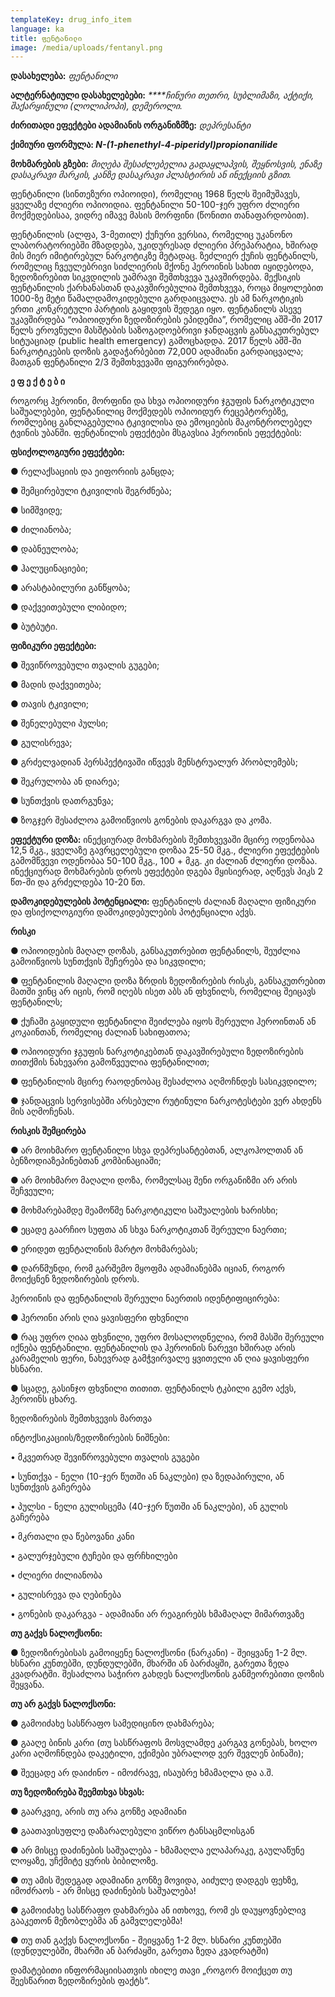 ```yaml
---
templateKey: drug_info_item
language: ka
title: ფენტანილი
image: /media/uploads/fentanyl.png
---
```

**დასახელება:** _ფენტანილი_

**ალტერნატიული დასახელებები:** _****ჩინური თეთრი,  სუბლიმაზი, აქტიქი, შაქარყინული (ლოლიპოპი), დემეროლი._

**ძირითადი ეფექტები ადამიანის ორგანიზმზე:** _დეპრესანტი_

**ქიმიური ფორმულა: _N-(1-phenethyl-4-piperidyl)propionanilide_**

**მოხმარების გზები:** _მიღება შესაძლებელია გადაყლაპვის, შეყნოსვის, ენაზე დასაკრავი მარკის, კანზე დასაკრავი პლასტირის ან ინექციის გზით._

ფენტანილი (სინთეზური ოპიოიდი), რომელიც 1968 წელს შეიმუშავეს, ყველაზე ძლიერი ოპიოიდია. ფენტანილი 50-100-ჯერ უფრო ძლიერი მოქმედებისაა, ვიდრე იმავე მასის მორფინი (წონითი თანაფარდობით). 

ფენტანილის (ალფა, 3-მეთილ) ქუჩური ვერსია, რომელიც უკანონო ლაბორატორიებში მზადდება, უკიდურესად ძლიერი პრეპარატია, ხშირად მის მიერ იმიტირებულ ნარკოტიკზე მეტადაც. ზეძლიერ ქუჩის ფენტანილს, რომელიც ჩვეულებრივი სიძლიერის მქონე ჰეროინის სახით იყიდებოდა, ზედოზირებით სიკვდილის უამრავი შემთხვევა უკავშირდება. მექსიკის ფენტანილის ქარხანასთან დაკავშირებულია შემთხვევა, როცა მიყოლებით 1000-ზე მეტი წამალდამოკიდებული გარდაიცვალა. ეს ამ ნარკოტიკის ერთი კონკრეტული პარტიის გაყიდვის შედეგი იყო. ფენტანილს ასევე უკავშირდება “ოპიოიდური ზედოზირების ეპიდემია”, რომელიც აშშ-ში 2017 წელს ეროვნული მასშტაბის საზოგადოებრივი ჯანდაცვის განსაკუთრებულ სიტუაციად (public health emergency) გამოცხადდა. 2017 წელს აშშ-ში ნარკოტიკების დოზის გადაჭარბებით 72,000 ადამიანი გარდაიცვალა; მათგან ფენტანილი 2/3 შემთხვევაში ფიგურირებდა.

**ე ფ ე ქ ტ ე ბ ი**

როგორც ჰეროინი, მორფინი და სხვა ოპიოიდური ჯგუფის ნარკოტიკული საშუალებები, ფენტანილიც მოქმედებს ოპიოიდურ რეცეპტორებზე, რომლებიც განლაგებულია ტკივილისა და ემოციების მაკონტროლებელ ტვინის უბანში. ფენტანილის ეფექტები მსგავსია ჰეროინის ეფექტების:

**ფსიქოლოგიური ეფექტები:**

●	რელაქსაციის და ეიფორიის განცდა;

●	შემცირებული ტკივილის შეგრძნება;

●	სიმშვიდე;

●	ძილიანობა;

●	დაბნეულობა;

●	ჰალუცინაციები;

●	არასტაბილური განწყობა;

●	დაქვეითებული ლიბიდო;

●	ბუტბუტი.

**ფიზიკური ეფექტები:**

●	შევიწროვებული თვალის გუგები;

●	მადის დაქვეითება;

●	თავის ტკივილი;

●	შენელებული პულსი;

●	გულისრევა;

●	გრძელვადიან პერსპექტივაში იწვევს მენსტრუალურ პრობლემებს;

●	შეკრულობა ან დიარეა;

●	სუნთქვის დათრგუნვა;

●	ზოგჯერ შესაძლოა გამოიწვიოს  გონების დაკარგვა და კომა.

**ეფექტური დოზა:** ინექციურად მოხმარების შემთხვევაში მცირე ოდენობაა 12,5 მკგ.,  ყველაზე გავრცელებული დოზაა 25-50 მკგ., ძლიერი ეფექტების გამომწვევი ოდენობაა 50-100 მკგ., 100 + მკგ. კი ძალიან ძლიერი დოზაა. ინექციურად მოხმარების დროს ეფექტები დგება მყისიერად, აღწევს პიკს 2 წთ-ში და გრძელდება 10-20 წთ. 

**დამოკიდებულების პოტენციალი:** ფენტანილს ძალიან მაღალი ფიზიკური და ფსიქოლოგიური დამოკიდებულების პოტენციალი აქვს. 

**რისკი**

●	ოპიოიდების მაღალ დოზას, განსაკუთრებით ფენტანილს, შეუძლია გამოიწვიოს სუნთქვის შეჩერება და სიკვდილი;

●	ფენტანილის მაღალი დოზა ზრდის ზედოზირების რისკს, განსაკუთრებით მათში ვინც არ იცის, რომ იღებს ისეთ აბს ან ფხვნილს, რომელიც შეიცავს ფენტანილს;

●	ქუჩაში გაყიდული ფენტანილი შეიძლება იყოს შერეული ჰეროინთან ან კოკაინთან, რომელიც ძალიან სახიფათოა;

●	ოპიოიდური ჯგუფის ნარკოტიკებთან დაკავშირებული ზედოზირების თითქმის ნახევარი გამოწვეულია ფენტანილით;

●	ფენტანილის მცირე რაოდენობაც შესაძლოა აღმოჩნდეს სასიკვდილო;

●	ჯანდაცვის სერვისებში არსებული რუტინული ნარკოტესტები ვერ ახდენს მის აღმოჩენას. 

**რისკის შემცირება**

●	არ მოიხმარო ფენტანილი სხვა დეპრესანტებთან, ალკოჰოლთან ან ბენზოდიაზეპინებთან კომბინაციაში;

●	არ მოიხმარო მაღალი დოზა, რომელსაც შენი ორგანიზმი არ არის შეჩვეული;

●	მოხმარებამდე შეამოწმე ნარკოტიკული საშუალების ხარისხი;

●	ეცადე გაარჩიო სუფთა ან სხვა ნარკოტიკთან შერეული ნაერთი;

●	ერიდეთ ფენტალინის მარტო მოხმარებას;

●	დარწმუნდი, რომ გარშემო მყოფმა ადამიანებმა იციან, როგორ მოიქცნენ ზედოზირების დროს.

ჰეროინის და ფენტანილის შერეული ნაერთის იდენტიფიცირება:

●	ჰეროინი არის ღია ყავისფერი ფხვნილი

●	რაც უფრო ღიაა ფხვნილი, უფრო მოსალოდნელია, რომ მასში შერეული იქნება ფენტანილი. ფენტანილის და ჰეროინის ნარევი ხშირად არის კარამელის ფერი, ნახევრად გამჭვირვალე ყვითელი ან ღია ყავისფერი ხსნარი.

●	სცადე, გასინჯო ფხვნილი თითით. ფენტანილს ტკბილი გემო აქვს, ჰეროინს ცხარე. 

ზედოზირების შემთხვევის მართვა

ინტოქსიკაციის/ზედოზირების ნიშნები:

• მკვეთრად შევიწროვებული თვალის გუგები

• სუნთქვა - ნელი (10-ჯერ წუთში ან ნაკლები) და ზედაპირული, ან სუნთქვის გაჩერება

• პულსი - ნელი გულისცემა (40-ჯერ წუთში ან ნაკლები), ან გულის გაჩერება

• მკრთალი და წებოვანი კანი

• გალურჯებული ტუჩები და ფრჩხილები

• ძლიერი ძილიანობა

• გულისრევა და ღებინება

• გონების დაკარგვა - ადამიანი არ რეაგირებს ხმამაღალ მიმართვაზე

**თუ გაქვს ნალოქსონი:**

●	ზედოზირებისას გამოიყენე ნალოქსონი (ნარკანი) - შეიყვანე 1-2 მლ. ხსნარი კუნთებში, დუნდულებში, მხარში ან ბარძაყში, გარეთა ზედა კვადრატში. შესაძლოა საჭირო გახდეს ნალოქსონის განმეორებითი დოზის შეყვანა.

**თუ არ გაქვს ნალოქსონი:**

●	გამოიძახე სასწრაფო სამედიცინო დახმარება;

●	გააღე ბინის კარი (თუ სასწრაფოს მოსვლამდე კარგავ გონებას, ხოლო კარი აღმოჩნდება დაკეტილი, ექიმები უბრალოდ ვერ შევლენ ბინაში);

●	შეეცადე არ დაიძინო - იმოძრავე, ისაუბრე ხმამაღლა და ა.შ.

**თუ ზედოზირება შეემთხვა სხვას:**

●	გაარკვიე, არის თუ არა გონზე ადამიანი

●	გაათავისუფლე დაზარალებული ვიწრო ტანსაცმლისგან

●	არ მისცე დაძინების საშუალება - ხმამაღლა ელაპარაკე, გაულაწუნე ლოყაზე, უჩქმიტე ყურის ბიბილოზე.

●	თუ ამის შედეგად ადამიანი გონზე მოვიდა, აიძულე დადგეს ფეხზე, იმოძრაოს - არ მისცე დაძინების საშუალება!

●	გამოიძახე სასწრაფო დახმარება ან ითხოვე, რომ ეს დაუყოვნებლივ გააკეთონ მეზობლებმა ან გამვლელებმა!

●	თუ თან გაქვს ნალოქსონი - შეიყვანე 1-2 მლ. ხსნარი კუნთებში (დუნდულებში, მხარში ან ბარძაყში, გარეთა ზედა კვადრატში)

დამატებითი ინფორმაციისათვის იხილე თავი „როგორ მოიქცეთ თუ შეესწარით ზედოზირების ფაქტს“.
